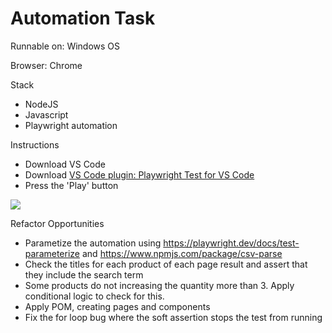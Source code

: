 # Automation Task

Runnable on: Windows OS

Browser: Chrome

Stack
- NodeJS
- Javascript
- Playwright automation

Instructions
- Download VS Code
- Download [VS Code plugin: Playwright Test for VS Code](https://marketplace.visualstudio.com/items?itemName=ms-playwright.playwright)
- Press the 'Play' button
<img src="https://i.imgur.com/6YYdSYE.png">

Refactor Opportunities
- Parametize the automation using https://playwright.dev/docs/test-parameterize and https://www.npmjs.com/package/csv-parse
- Check the titles for each product of each page result and assert that they include the search term
- Some products do not increasing the quantity more than 3. Apply conditional logic to check for this.
- Apply POM, creating pages and components
- Fix the for loop bug where the soft assertion stops the test from running

